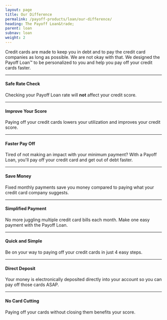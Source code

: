 ```yaml
---
layout: page
title: Our Difference
permalink: /payoff-products/loan/our-difference/
heading: The Payoff Loan&trade;
parent: loan
subnav: loan
weight: 2
---
```




<section>
	<p class="lead">Credit cards are made to keep you in debt and to pay the credit card companies as long as possible. We are not okay with that. We designed the Payoff Loan™ to be personalized to you and help you pay off your credit cards faster.</p>
	<hr />
	<h4>Safe Rate Check</h4>
	<p>Checking your Payoff Loan rate will <strong>not</strong> affect your credit score.</p>
	<hr />
	<h4>Improve Your Score</h4>
	<p>Paying off your credit cards lowers your utilization and improves your credit score.</p>
	<hr />
	<h4>Faster Pay Off</h4>
	<p>Tired of not making an impact with your minimum payment? With a Payoff Loan, you'll pay off your credit card and get out of debt faster.</p>
	<hr />
	<h4>Save Money</h4>
	<p>Fixed monthly payments save you money compared to paying what your credit card company suggests.</p>
	<hr />
	<h4>Simplified Payment</h4>
	<p>No more juggling multiple credit card bills each month. Make one easy payment with the Payoff Loan.</p>
	<hr />
	<h4>Quick and Simple</h4>
	<p>Be on your way to paying off your credit cards in just 4 easy steps.</p>
	<hr />
	<h4>Direct Deposit</h4>
	<p>Your money is electronically deposited directly into your account so you can pay off those cards ASAP.</p>
	<hr />
	<h4>No Card Cutting</h4>
	<p>Paying off your cards without closing them benefits your score.</p>


</section>
